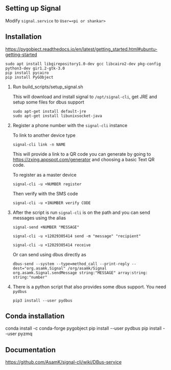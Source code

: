 ## Setting up Signal 

Modify `signal.service` to `User=<pi or shankar>`

## Installation

https://pygobject.readthedocs.io/en/latest/getting_started.html#ubuntu-getting-started

~~~
sudo apt install libgirepository1.0-dev gcc libcairo2-dev pkg-config python3-dev gir1.2-gtk-3.0
pip install pycairo
pip install PyGObject
~~~

1. Run build_scripts/setup_signal.sh
    
    This will download and install signal to `/opt/signal-cli`, get JRE and setup some files for dbus support
    
    ~~~
    sudo apt-get install default-jre
    sudo apt-get install libunixsocket-java
    ~~~

2. Register a phone number with the `signal-cli` instance

    To link to another device type

    ~~~
    signal-cli link -n NAME
    ~~~
    
    This will provide a link to a QR code you can generate by going to https://zxing.appspot.com/generator and choosing a basic Text QR code.

    To register as a master device

    ~~~
    signal-cli -u +NUMBER register
    ~~~

    Then verify with the SMS code

    ~~~
    signal-cli -u +1NUMBER verify CODE
    ~~~

3. After the script is run `signal-cli` is on the path and you can send messages using the alias

    ~~~
    signal-send +NUMBER "MESSAGE"
    ~~~

    ~~~
    signal-cli -u +12029305414 send -m "message" "recipient"
    ~~~

    ~~~
    signal-cli -u +12029305414 receive
    ~~~

    Or can send using dbus directly as

    ~~~
    dbus-send --system --type=method_call --print-reply --dest="org.asamk.Signal" /org/asamk/Signal org.asamk.Signal.sendMessage string:"MESSAGE" array:string: string:"number"
    ~~~

4. There is a python script that also provides some dbus support. You need `pydbus`
    
    ~~~
    pip3 install --user pydbus
    ~~~

## Conda installation

conda install -c conda-forge pygobject
pip install --user pydbus
pip install --user pyzmq
## Documentation

https://github.com/AsamK/signal-cli/wiki/DBus-service
